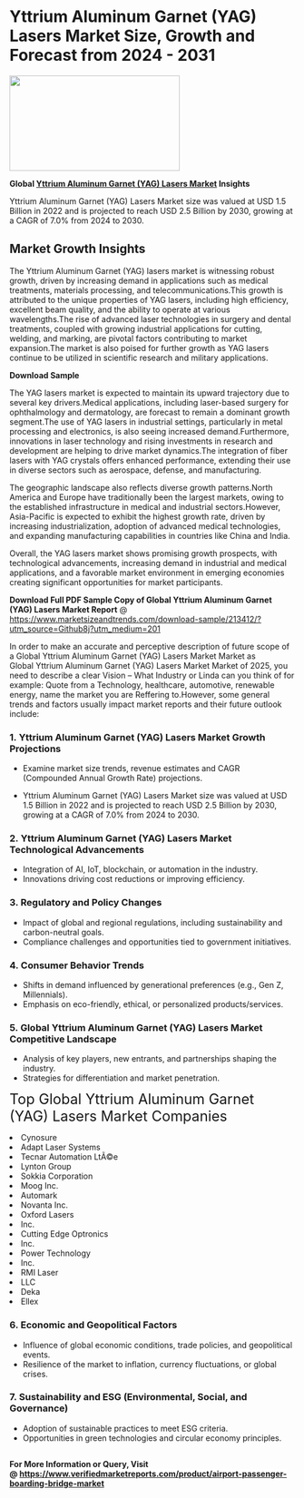 <H1>Yttrium Aluminum Garnet (YAG) Lasers Market Size, Growth and Forecast from 2024 - 2031</H1><img class="aligncenter size-medium wp-image-584254" src="https://thirdeyenews.in/wp-content/uploads/2024/09/Global-Market-Research-300x168.jpeg" alt="" width="300" height="168" /><p><strong>Global&nbsp;<a href="https://www.marketsizeandtrends.com/download-sample/213412/?utm_source=Github8j?utm_medium=201">Yttrium Aluminum Garnet (YAG) Lasers Market</a> Insights</strong></p><p>Yttrium Aluminum Garnet (YAG) Lasers Market size was valued at USD 1.5 Billion in 2022 and is projected to reach USD 2.5 Billion by 2030, growing at a CAGR of 7.0% from 2024 to 2030.</p><p><h2>Market Growth Insights</h2> <p>The Yttrium Aluminum Garnet (YAG) lasers market is witnessing robust growth, driven by increasing demand in applications such as medical treatments, materials processing, and telecommunications.This growth is attributed to the unique properties of YAG lasers, including high efficiency, excellent beam quality, and the ability to operate at various wavelengths.The rise of advanced laser technologies in surgery and dental treatments, coupled with growing industrial applications for cutting, welding, and marking, are pivotal factors contributing to market expansion.The market is also poised for further growth as YAG lasers continue to be utilized in scientific research and military applications.</p> <p><strong>Download Sample</strong></p> <p>The YAG lasers market is expected to maintain its upward trajectory due to several key drivers.Medical applications, including laser-based surgery for ophthalmology and dermatology, are forecast to remain a dominant growth segment.The use of YAG lasers in industrial settings, particularly in metal processing and electronics, is also seeing increased demand.Furthermore, innovations in laser technology and rising investments in research and development are helping to drive market dynamics.The integration of fiber lasers with YAG crystals offers enhanced performance, extending their use in diverse sectors such as aerospace, defense, and manufacturing.</p> <p>The geographic landscape also reflects diverse growth patterns.North America and Europe have traditionally been the largest markets, owing to the established infrastructure in medical and industrial sectors.However, Asia-Pacific is expected to exhibit the highest growth rate, driven by increasing industrialization, adoption of advanced medical technologies, and expanding manufacturing capabilities in countries like China and India.</p> <p>Overall, the YAG lasers market shows promising growth prospects, with technological advancements, increasing demand in industrial and medical applications, and a favorable market environment in emerging economies creating significant opportunities for market participants.</p> <p><span class=""><strong>Download Full PDF Sample Copy of Global Yttrium Aluminum Garnet (YAG) Lasers Market Report</strong> @ <a href="https://www.marketsizeandtrends.com/download-sample/213412/?utm_source=Github8j?utm_medium=201" target="_blank">https://www.marketsizeandtrends.com/download-sample/213412/?utm_source=Github8j?utm_medium=201</a></span></p><p>In order to make an accurate and perceptive description of future scope of a Global&nbsp;Yttrium Aluminum Garnet (YAG) Lasers Market Market as Global&nbsp;Yttrium Aluminum Garnet (YAG) Lasers Market Market of 2025, you need to describe a clear Vision &ndash; What Industry or Linda can you think of for example: Quote from a Technology, healthcare, automotive, renewable energy, name the market you are Reffering to.However, some general trends and factors usually impact market reports and their future outlook include:</p><h3>1.&nbsp;<strong>Yttrium Aluminum Garnet (YAG) Lasers Market Growth Projections</strong></h3><ul><li>Examine market size trends, revenue estimates and CAGR (Compounded Annual Growth Rate) projections.</li><li><p>Yttrium Aluminum Garnet (YAG) Lasers Market size was valued at USD 1.5 Billion in 2022 and is projected to reach USD 2.5 Billion by 2030, growing at a CAGR of 7.0% from 2024 to 2030.</p></li></ul><h3>2.&nbsp;<strong>Yttrium Aluminum Garnet (YAG) Lasers Market Technological Advancements</strong></h3><ul><li>Integration of AI, IoT, blockchain, or automation in the industry.</li><li>Innovations driving cost reductions or improving efficiency.</li></ul><h3>3.&nbsp;<strong>Regulatory and Policy Changes</strong></h3><ul><li>Impact of global and regional regulations, including sustainability and carbon-neutral goals.</li><li>Compliance challenges and opportunities tied to government initiatives.</li></ul><h3>4.&nbsp;<strong>Consumer Behavior Trends</strong></h3><ul><li>Shifts in demand influenced by generational preferences (e.g., Gen Z, Millennials).</li><li>Emphasis on eco-friendly, ethical, or personalized products/services.</li></ul><h3>5.&nbsp;<strong>Global Yttrium Aluminum Garnet (YAG) Lasers Market Competitive Landscape</strong></h3><ul><li>Analysis of key players, new entrants, and partnerships shaping the industry.</li><li>Strategies for differentiation and market penetration.</li></ul><p data-pm-slice="1 1 []"><span style="color: inherit; font-family: inherit; font-size: 25px;">Top Global Yttrium Aluminum Garnet (YAG) Lasers Market Companies</span></p><div class="" data-test-id=""><p><li>Cynosure</li><li> Adapt Laser Systems</li><li> Tecnar Automation LtÃ©e</li><li> Lynton Group</li><li> Sokkia Corporation</li><li> Moog Inc.</li><li> Automark</li><li> Novanta Inc.</li><li> Oxford Lasers</li><li> Inc.</li><li> Cutting Edge Optronics</li><li> Inc.</li><li> Power Technology</li><li> Inc.</li><li> RMI Laser</li><li> LLC</li><li> Deka</li><li> Ellex</li></p></div><h3>6.&nbsp;<strong>Economic and Geopolitical Factors</strong></h3><ul><li>Influence of global economic conditions, trade policies, and geopolitical events.</li><li>Resilience of the market to inflation, currency fluctuations, or global crises.</li></ul><h3>7.&nbsp;<strong>Sustainability and ESG (Environmental, Social, and Governance)</strong></h3><ul><li>Adoption of sustainable practices to meet ESG criteria.</li><li>Opportunities in green technologies and circular economy principles.</li></ul><h2><strong style="font-size: 14px;">For More Information or Query, Visit @&nbsp;</strong><a style="background-color: #ffffff; font-size: 14px;" href="https://www.marketsizeandtrends.com/report/yttrium-aluminum-garnet-yag-lasers-market/" target="_blank">https://www.verifiedmarketreports.com/product/airport-passenger-boarding-bridge-market</a></h2>